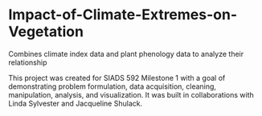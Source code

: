 # Impact-of-Climate-Extremes-on-Vegetation
Combines climate index data and plant phenology data to analyze their relationship

This project was created for SIADS 592 Milestone 1 with a goal of demonstrating problem formulation, data acquisition, cleaning, manipulation, analysis, and visualization. It was built in collaborations with Linda Sylvester and Jacqueline Shulack. 
